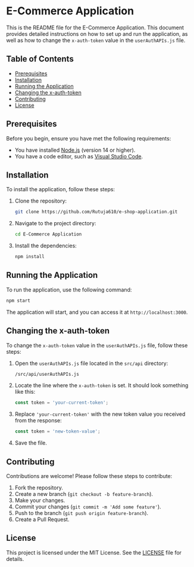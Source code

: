 # E-Commerce Application

This is the README file for the E-Commerce Application. This document provides detailed instructions on how to set up and run the application, as well as how to change the `x-auth-token` value in the `userAuthAPIs.js` file.

## Table of Contents
- [Prerequisites](#prerequisites)
- [Installation](#installation)
- [Running the Application](#running-the-application)
- [Changing the x-auth-token](#changing-the-x-auth-token)
- [Contributing](#contributing)
- [License](#license)

## Prerequisites

Before you begin, ensure you have met the following requirements:
- You have installed [Node.js](https://nodejs.org/) (version 14 or higher).
- You have a code editor, such as [Visual Studio Code](https://code.visualstudio.com/).

## Installation

To install the application, follow these steps:

1. Clone the repository:
    ```sh
    git clone https://github.com/Rutuja610/e-shop-application.git
    ```

2. Navigate to the project directory:
    ```sh
    cd E-Commerce Application
    ```

3. Install the dependencies:
    ```sh
    npm install
    ```

## Running the Application

To run the application, use the following command:
```sh
npm start
```

The application will start, and you can access it at `http://localhost:3000`.

## Changing the x-auth-token

To change the `x-auth-token` value in the `userAuthAPIs.js` file, follow these steps:

1. Open the `userAuthAPIs.js` file located in the `src/api` directory:
    ```sh
    /src/api/userAuthAPIs.js
    ```

2. Locate the line where the `x-auth-token` is set. It should look something like this:
    ```javascript
    const token = 'your-current-token';
    ```

3. Replace `'your-current-token'` with the new token value you received from the response:
    ```javascript
    const token = 'new-token-value';
    ```

4. Save the file.

## Contributing

Contributions are welcome! Please follow these steps to contribute:

1. Fork the repository.
2. Create a new branch (`git checkout -b feature-branch`).
3. Make your changes.
4. Commit your changes (`git commit -m 'Add some feature'`).
5. Push to the branch (`git push origin feature-branch`).
6. Create a Pull Request.

## License

This project is licensed under the MIT License. See the [LICENSE](LICENSE) file for details.

